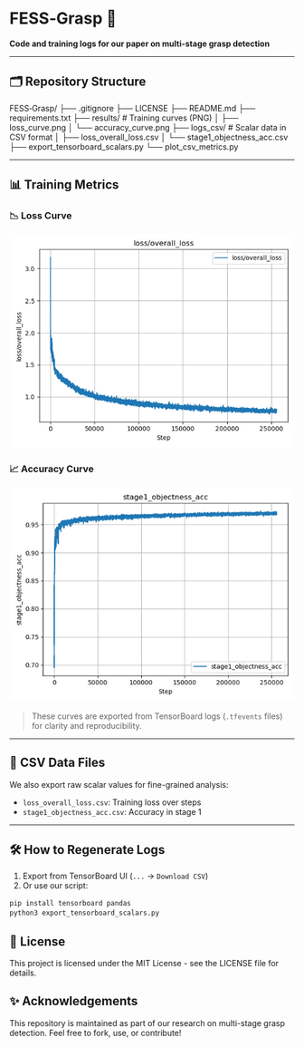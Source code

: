 # FESS‑Grasp 🌟

**Code and training logs for our paper on multi-stage grasp detection**

---

## 🗂️ Repository Structure

FESS‑Grasp/
├── .gitignore
├── LICENSE
├── README.md
├── requirements.txt
├── results/ # Training curves (PNG)
│ ├── loss_curve.png
│ └── accuracy_curve.png
├── logs_csv/ # Scalar data in CSV format
│ ├── loss_overall_loss.csv
│ └── stage1_objectness_acc.csv
├── export_tensorboard_scalars.py
└── plot_csv_metrics.py


---

## 📊 Training Metrics

### 📉 Loss Curve

![Loss Curve](results/loss_curve.png)

### 📈 Accuracy Curve

![Accuracy Curve](results/accuracy_curve.png)

> These curves are exported from TensorBoard logs (`.tfevents` files) for clarity and reproducibility.

---

## 📁 CSV Data Files

We also export raw scalar values for fine-grained analysis:

- `loss_overall_loss.csv`: Training loss over steps  
- `stage1_objectness_acc.csv`: Accuracy in stage 1

---

## 🛠️ How to Regenerate Logs

1. Export from TensorBoard UI (`...` → `Download CSV`)
2. Or use our script:

```bash
pip install tensorboard pandas
python3 export_tensorboard_scalars.py
```
## 📄 License
This project is licensed under the MIT License - see the LICENSE file for details.

## ✨ Acknowledgements
This repository is maintained as part of our research on multi-stage grasp detection.
Feel free to fork, use, or contribute!
